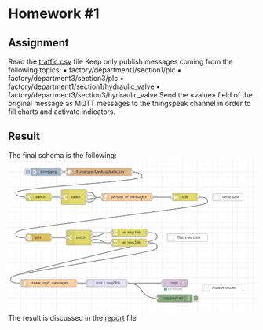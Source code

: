 # Homework #1
## Assignment
Read the [traffic.csv](./traffic.csv) file
Keep only publish messages coming from the following topics:
▪ factory/department1/section1/plc
▪ factory/department3/section3/plc
▪ factory/department1/section1/hydraulic_valve
▪ factory/department3/section3/hydraulic_valve
Send the «value» field of the original message as MQTT messages to the thingspeak channel in order to fill charts and activate indicators.
## Result
The final schema is the following: 
![schema](./schema.png)
The result is discussed in the [report](./report.pdf) file
